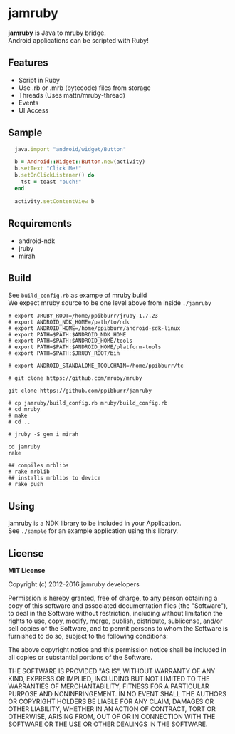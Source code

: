 jamruby
====

__jamruby__ is Java to mruby bridge.  
Android applications can be scripted with Ruby!  

Features
----
* Script in Ruby
* Use .rb or .mrb (bytecode) files from storage
* Threads (Uses mattn/mruby-thread)
* Events
* UI Access

Sample
----
```ruby
  java.import "android/widget/Button"

  b = Android::Widget::Button.new(activity)
  b.setText "Click Me!"  
  b.setOnClickListener() do
    tst = toast "ouch!"
  end

  activity.setContentView b
```

Requirements
----
* android-ndk
* jruby
* mirah  

Build
----
See `build_config.rb` as exampe of mruby build  
We expect mruby source to be one level above from inside `./jamruby`  

```
# export JRUBY_ROOT=/home/ppibburr/jruby-1.7.23
# export ANDROID_NDK_HOME=/path/to/ndk
# export ANDROID_HOME=/home/ppibburr/android-sdk-linux
# export PATH=$PATH:$ANDROID_NDK_HOME
# export PATH=$PATH:$ANDROID_HOME/tools
# export PATH=$PATH:$ANDROID_HOME/platform-tools
# export PATH=$PATH:$JRUBY_ROOT/bin

# export ANDROID_STANDALONE_TOOLCHAIN=/home/ppibburr/tc

# git clone https://github.com/mruby/mruby

git clone https://github.com/ppibburr/jamruby

# cp jamruby/build_config.rb mruby/build_config.rb
# cd mruby
# make
# cd ..

# jruby -S gem i mirah

cd jamruby
rake

## compiles mrblibs
# rake mrblib
## installs mrblibs to device
# rake push
```

Using
----
jamruby is a NDK library to be included in your Application.  
See `./sample` for an example application using this library.  



License
----

__MIT License__

Copyright (c) 2012-2016 jamruby developers

Permission is hereby granted, free of charge, to any person obtaining a copy of this software and associated documentation files (the "Software"), to deal in the Software without restriction, including without limitation the rights to use, copy, modify, merge, publish, distribute, sublicense, and/or sell copies of the Software, and to permit persons to whom the Software is furnished to do so, subject to the following conditions:

The above copyright notice and this permission notice shall be included in all copies or substantial portions of the Software.

THE SOFTWARE IS PROVIDED "AS IS", WITHOUT WARRANTY OF ANY KIND, EXPRESS OR IMPLIED, INCLUDING BUT NOT LIMITED TO THE WARRANTIES OF MERCHANTABILITY, FITNESS FOR A PARTICULAR PURPOSE AND NONINFRINGEMENT. IN NO EVENT SHALL THE AUTHORS OR COPYRIGHT HOLDERS BE LIABLE FOR ANY CLAIM, DAMAGES OR OTHER LIABILITY, WHETHER IN AN ACTION OF CONTRACT, TORT OR OTHERWISE, ARISING FROM, OUT OF OR IN CONNECTION WITH THE SOFTWARE OR THE USE OR OTHER DEALINGS IN THE SOFTWARE.

